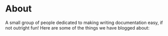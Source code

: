 # About

A small group of people dedicated to making writing documentation easy, if
not outright fun! Here are some of the things we have blogged about: